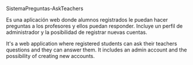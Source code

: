SistemaPreguntas-AskTeachers

Es una aplicación web donde alumnos registrados le puedan hacer preguntas a los profesores y ellos puedan responder. Incluye un perfil de administrador y la posibilidad de registrar nuevas cuentas.

It's a web application where registered students can ask their teachers questions and they can answer them. It includes an admin account and the possibility of creating new accounts.

